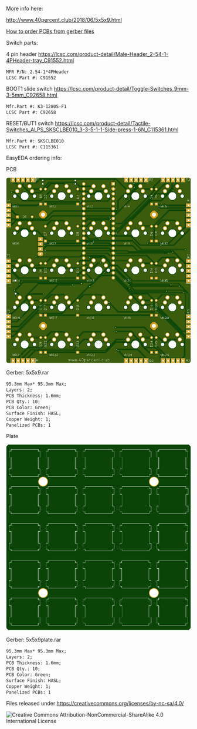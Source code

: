 More info here:

http://www.40percent.club/2018/06/5x5x9.html

[How to order PCBs from gerber files](http://www.40percent.club/2017/03/ordering-pcb.html)

Switch parts:

4 pin header https://lcsc.com/product-detail/Male-Header_2-54-1-4PHeader-tray_C91552.html

    MFR P/N: 2.54-1*4PHeader
    LCSC Part #: C91552 
	
BOOT1 slide switch https://lcsc.com/product-detail/Toggle-Switches_9mm-3-5mm_C92658.html

    Mfr.Part #: K3-1280S-F1
	LCSC Part #: C92658 

RESET/BUT1 switch https://lcsc.com/product-detail/Tactile-Switches_ALPS_SKSCLBE010_3-3-5-1-1-Side-press-1-6N_C115361.html

    Mfr.Part #: SKSCLBE010 
	LCSC Part #: C115361 



EasyEDA ordering info:

PCB

![5x5x9](5x5x9.png)

Gerber: 5x5x9.rar


    95.3mm Max* 95.3mm Max;
    Layers: 2;
    PCB Thickness: 1.6mm;
    PCB Qty.: 10;
    PCB Color: Green;
    Surface Finish: HASL;
    Copper Weight: 1;
    Panelized PCBs: 1

	
Plate

![5x5x9plate](5x5x9plate.png)

Gerber: 5x5x9plate.rar


    95.3mm Max* 95.3mm Max;
    Layers: 2;
    PCB Thickness: 1.6mm;
    PCB Qty.: 10;
    PCB Color: Green;
    Surface Finish: HASL;
    Copper Weight: 1;
    Panelized PCBs: 1
	
Files released under https://creativecommons.org/licenses/by-nc-sa/4.0/

![Creative Commons Attribution-NonCommercial-ShareAlike 4.0 International License](https://i.creativecommons.org/l/by-nc-sa/4.0/88x31.png)
